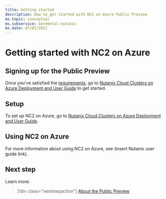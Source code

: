 ```yaml
---
title: Getting started
description: How to get started with NC2 on Azure Public Preview
ms.topic: conceptual
ms.subservice: baremetal-nutanix
ms.date: 07/01/2021
---
```


# Getting started with NC2 on Azure

## Signing up for the Public Preview

Once you've satisfied the [requirements](requirements.md), go to [Nutanix Cloud Clusters
on Azure Deployment
and User Guide](https://download.nutanix.com/documentation/hosted/Nutanix-Cloud-Clusters-Azure.pdf) to get started.

## Setup

To set up NC2 on Azure, go to [Nutanix Cloud Clusters
on Azure Deployment and User Guide](https://download.nutanix.com/documentation/hosted/Nutanix-Cloud-Clusters-Azure.pdf).

## Using NC2 on Azure

For more information about using NC2 on Azure, see (insert Nutanix user guide link).

## Next step

Learn more:

> [!div class="nextstepaction"]
> [About the Public Preview](about-the-public-preview.md)
